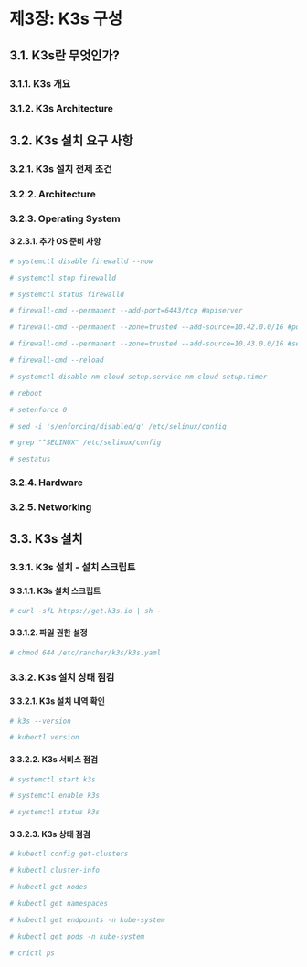 # 제3장: K3s 구성


## 3.1. K3s란 무엇인가?

### 3.1.1. K3s 개요

### 3.1.2. K3s Architecture

## 3.2. K3s 설치 요구 사항

### 3.2.1. K3s 설치 전제 조건

### 3.2.2. Architecture

### 3.2.3. Operating System
#### 3.2.3.1. 추가 OS 준비 사항
```bash
# systemctl disable firewalld --now

# systemctl stop firewalld

# systemctl status firewalld
```

```bash
# firewall-cmd --permanent --add-port=6443/tcp #apiserver

# firewall-cmd --permanent --zone=trusted --add-source=10.42.0.0/16 #pods

# firewall-cmd --permanent --zone=trusted --add-source=10.43.0.0/16 #services

# firewall-cmd --reload
```

```bash
# systemctl disable nm-cloud-setup.service nm-cloud-setup.timer

# reboot
```

```bash
# setenforce 0

# sed -i 's/enforcing/disabled/g' /etc/selinux/config

# grep "^SELINUX" /etc/selinux/config

# sestatus
```
### 3.2.4. Hardware

### 3.2.5. Networking

## 3.3. K3s 설치

### 3.3.1. K3s 설치 - 설치 스크립트

#### 3.3.1.1. K3s 설치 스크립트
```bash
# curl -sfL https://get.k3s.io | sh -
```

#### 3.3.1.2. 파일 권한 설정
```bash
# chmod 644 /etc/rancher/k3s/k3s.yaml
```


### 3.3.2. K3s 설치 상태 점검
#### 3.3.2.1. K3s 설치 내역 확인
```bash
# k3s --version
```

```bash
# kubectl version
```

#### 3.3.2.2. K3s 서비스 점검
```bash
# systemctl start k3s

# systemctl enable k3s

# systemctl status k3s
```

#### 3.3.2.3. K3s 상태 점검
```bash
# kubectl config get-clusters
```

```bash
# kubectl cluster-info
```

```bash
# kubectl get nodes
```

```bash
# kubectl get namespaces
```

```bash
# kubectl get endpoints -n kube-system
```

```bash
# kubectl get pods -n kube-system
```

```bash
# crictl ps
```